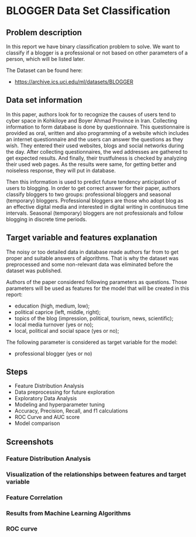 # BLOGGER Data Set Classification 

## Problem description

In this report we have binary classification problem to solve. We want to classify if a blogger is a professional or not based on other parameters of a person, which will be listed later.

The Dataset can be found here:

* https://archive.ics.uci.edu/ml/datasets/BLOGGER

## Data set information

In this paper, authors look for to recognize the causes of users tend to cyber space in Kohkiloye and Boyer Ahmad Province in Iran. Collecting information to form database is done by questionnaire. This questionnaire is provided as oral, written and also programming of a website which includes an internet questionnaire and the users can answer the questions as they wish. They entered their used websites, blogs and social networks during the day. After collecting questionnaires, the wed addresses are gathered to get expected results. And finally, their trustfulness is checked by analyzing their used web pages. As the results were same, for getting better and noiseless response, they will put in database. 

Then this information is used to predict future tendency anticipation of users to blogging. In order to get correct answer for their paper, authors classify bloggers to two
groups: professional bloggers and seasonal (temporary)
bloggers. Professional bloggers are those who adopt blog as
an effective digital media and interested in digital writing in
continuous time intervals. Seasonal (temporary) bloggers
are not professionals and follow blogging in discrete time
periods. 

##  Target variable and features explanation

The noisy or too detailed data in database made authors far from to get proper and suitable answers of algorithms. That is why the dataset was preprocessed and some non-relevant data was eliminated before the dataset was published.

Authors of the paper considered following parameters as questions. Those parameters will be used as features for the model that will be created in this report:

* education (high, medium, low);
* political caprice (left, middle, right); 
* topics of the blog (impression, political, tourism, news, scientific);
* local media turnover (yes or no);
* local, political and social space (yes or no);



The following parameter is considered as target variable for the model:

* professional blogger (yes or no)

## Steps
* Feature Distribution Analysis
* Data preprocessing for future exploration
* Exploratory Data Analysis
* Modeling and hyperparameter tuning
* Accuracy, Precision, Recall, and f1 calculations
* ROC Curve and AUC score 
* Model comparison 

## Screenshots
### Feature Distribution Analysis
### Visualization of the relationships between features and target variable
### Feature Correlation
### Results from Machine Learning Algorithms
### ROC curve
